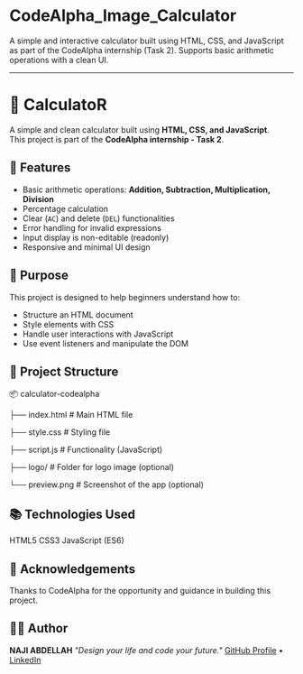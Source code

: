 # CodeAlpha_Image_Calculator
A simple and interactive calculator built using HTML, CSS, and JavaScript as part of the CodeAlpha internship (Task 2). Supports basic arithmetic operations with a clean UI.

---

# 🔢 CalculatoR

A simple and clean calculator built using **HTML, CSS, and JavaScript**.  
This project is part of the **CodeAlpha internship - Task 2**.


## 📌 Features

- Basic arithmetic operations: **Addition, Subtraction, Multiplication, Division**
- Percentage calculation
- Clear (`AC`) and delete (`DEL`) functionalities
- Error handling for invalid expressions
- Input display is non-editable (readonly)
- Responsive and minimal UI design


## 🎯 Purpose

This project is designed to help beginners understand how to:
- Structure an HTML document
- Style elements with CSS
- Handle user interactions with JavaScript
- Use event listeners and manipulate the DOM


## 📁 Project Structure

📦 calculator-codealpha

├── index.html      # Main HTML file

├── style.css       # Styling file

├── script.js       # Functionality (JavaScript)

├── logo/           # Folder for logo image (optional)

└── preview.png     # Screenshot of the app (optional)


## 📚 Technologies Used

HTML5
CSS3
JavaScript (ES6)


## 🙌 Acknowledgements

Thanks to CodeAlpha for the opportunity and guidance in building this project.


## 🧑‍💻 Author

**NAJI ABDELLAH**
_"Design your life and code your future."_
[GitHub Profile](https://github.com/naji-abdellah) • [LinkedIn](https://linkedin.com/in/naji-abdellah-834411315) 
